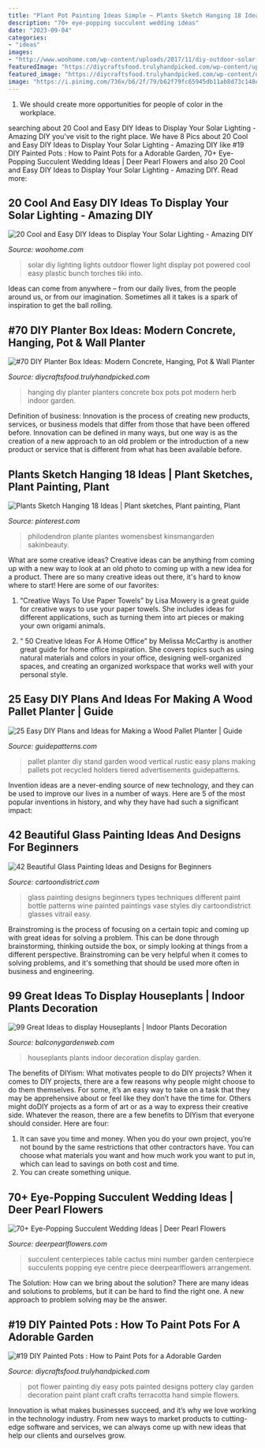 ```yaml
---
title: "Plant Pot Painting Ideas Simple ~ Plants Sketch Hanging 18 Ideas"
description: "70+ eye-popping succulent wedding ideas"
date: "2023-09-04"
categories:
- "ideas"
images:
- "http://www.woohome.com/wp-content/uploads/2017/11/diy-outdoor-solar-lights-idea-13.jpg"
featuredImage: "https://diycraftsfood.trulyhandpicked.com/wp-content/uploads/2016/11/DIY-Wall-planters-and-hanging-pots-2.jpg"
featured_image: "https://diycraftsfood.trulyhandpicked.com/wp-content/uploads/2016/11/DIY-Wall-planters-and-hanging-pots-2.jpg"
image: "https://i.pinimg.com/736x/b6/2f/79/b62f79fc65945db11ab8d73c148e8764.jpg"
---
```



1. We should create more opportunities for people of color in the workplace.

	

		
searching about 20 Cool and Easy DIY Ideas to Display Your Solar Lighting - Amazing DIY you've visit to the right place. We have 8 Pics about 20 Cool and Easy DIY Ideas to Display Your Solar Lighting - Amazing DIY like #19 DIY Painted Pots : How to Paint Pots for a Adorable Garden, 70+ Eye-Popping Succulent Wedding Ideas | Deer Pearl Flowers and also 20 Cool and Easy DIY Ideas to Display Your Solar Lighting - Amazing DIY. Read more:
		
    
## 20 Cool And Easy DIY Ideas To Display Your Solar Lighting - Amazing DIY

<img loading=lazy src="http://www.woohome.com/wp-content/uploads/2017/11/diy-outdoor-solar-lights-idea-13.jpg" onerror="this.onerror=null;this.src='https://tse1.mm.bing.net/th?id=OIP.Gx1cCPQf2wtTWGI1BU2NNAHaN0&amp;pid=15.1';" alt="20 Cool and Easy DIY Ideas to Display Your Solar Lighting - Amazing DIY">

_Source: woohome.com_

>solar diy lighting lights outdoor flower light display pot powered cool easy plastic bunch torches tiki into. 

	

Ideas can come from anywhere – from our daily lives, from the people around us, or from our imagination. Sometimes all it takes is a spark of inspiration to get the ball rolling.

    
## #70 DIY Planter Box Ideas: Modern Concrete, Hanging, Pot &amp; Wall Planter

<img loading=lazy src="https://diycraftsfood.trulyhandpicked.com/wp-content/uploads/2016/11/DIY-Wall-planters-and-hanging-pots-2.jpg" onerror="this.onerror=null;this.src='https://tse2.mm.bing.net/th?id=OIP.XlLRpeflinMkbDRSuzee_QHaLH&amp;pid=15.1';" alt="#70 DIY Planter Box Ideas: Modern Concrete, Hanging, Pot &amp; Wall Planter">

_Source: diycraftsfood.trulyhandpicked.com_

>hanging diy planter planters concrete box pots pot modern herb indoor garden. 

	

Definition of business:
Innovation is the process of creating new products, services, or business models that differ from those that have been offered before. Innovation can be defined in many ways, but one way is as the creation of a new approach to an old problem or the introduction of a new product or service that is different from what has been available before.

    
## Plants Sketch Hanging 18 Ideas | Plant Sketches, Plant Painting, Plant

<img loading=lazy src="https://i.pinimg.com/736x/b6/2f/79/b62f79fc65945db11ab8d73c148e8764.jpg" onerror="this.onerror=null;this.src='https://tse4.mm.bing.net/th?id=OIP.nhow1m2whD_DnB9k1vC3YAAAAA&amp;pid=15.1';" alt="Plants Sketch Hanging 18 Ideas | Plant sketches, Plant painting, Plant">

_Source: pinterest.com_

>philodendron plante plantes womensbest kinsmangarden sakinbeauty. 

	

What are some creative ideas?
Creative ideas can be anything from coming up with a new way to look at an old photo to coming up with a new idea for a product. There are so many creative ideas out there, it's hard to know where to start! Here are some of our favorites: 
1. “Creative Ways To Use Paper Towels” by Lisa Mowery is a great guide for creative ways to use your paper towels. She includes ideas for different applications, such as turning them into art pieces or making your own origami animals.

2. “ 50 Creative Ideas For A Home Office” by Melissa McCarthy is another great guide for home office inspiration. She covers topics such as using natural materials and colors in your office, designing well-organized spaces, and creating an organized workspace that works well with your personal style.


    
## 25 Easy DIY Plans And Ideas For Making A Wood Pallet Planter | Guide

<img loading=lazy src="http://www.guidepatterns.com/wp-content/uploads/2015/11/Pallet-Planter-Stand.jpg" onerror="this.onerror=null;this.src='https://tse3.mm.bing.net/th?id=OIP.IcnmtM82SqkrqF66TasT6wHaJ4&amp;pid=15.1';" alt="25 Easy DIY Plans and Ideas for Making a Wood Pallet Planter | Guide">

_Source: guidepatterns.com_

>pallet planter diy stand garden wood vertical rustic easy plans making pallets pot recycled holders tiered advertisements guidepatterns. 

	

Invention ideas are a never-ending source of new technology, and they can be used to improve our lives in a number of ways. Here are 5 of the most popular inventions in history, and why they have had such a significant impact:

    
## 42 Beautiful Glass Painting Ideas And Designs For Beginners

<img loading=lazy src="http://www.cartoondistrict.com/wp-content/uploads/2017/07/Glass-Painting-Ideas-and-Designs-for-Beginners19.jpg" onerror="this.onerror=null;this.src='https://tse2.mm.bing.net/th?id=OIP.11UOZaXcNU-18gcS8xT-pAHaKi&amp;pid=15.1';" alt="42 Beautiful Glass Painting Ideas and Designs for Beginners">

_Source: cartoondistrict.com_

>glass painting designs beginners types techniques different paint bottle patterns wine painted paintings vase styles diy cartoondistrict glasses vitrail easy. 

	

Brainstroming is the process of focusing on a certain topic and coming up with great ideas for solving a problem. This can be done through brainstorming, thinking outside the box, or simply looking at things from a different perspective. Brainstroming can be very helpful when it comes to solving problems, and it's something that should be used more often in business and engineering.

    
## 99 Great Ideas To Display Houseplants | Indoor Plants Decoration

<img loading=lazy src="https://balconygardenweb.com/wp-content/uploads/2016/01/dispaying-houseplants-5.jpg" onerror="this.onerror=null;this.src='https://tse3.mm.bing.net/th?id=OIP.qgbrsahjM9K5OcaqmVoqRAHaLH&amp;pid=15.1';" alt="99 Great Ideas to display Houseplants | Indoor Plants Decoration">

_Source: balconygardenweb.com_

>houseplants plants indoor decoration display garden. 

	

The benefits of DIYism: What motivates people to do DIY projects?
When it comes to DIY projects, there are a few reasons why people might choose to do them themselves. For some, it’s an easy way to take on a task that they may be apprehensive about or feel like they don’t have the time for. Others might doDIY projects as a form of art or as a way to express their creative side. Whatever the reason, there are a few benefits to DIYism that everyone should consider. Here are four: 
1) It can save you time and money. When you do your own project, you’re not bound by the same restrictions that other contractors have. You can choose what materials you want and how much work you want to put in, which can lead to savings on both cost and time. 
2) You can create something unique.

    
## 70+ Eye-Popping Succulent Wedding Ideas | Deer Pearl Flowers

<img loading=lazy src="http://www.deerpearlflowers.com/wp-content/uploads/2015/04/Table-number-and-mini-succulent-and-cactus-garden-centerpieces.jpg" onerror="this.onerror=null;this.src='https://tse3.mm.bing.net/th?id=OIP.r8AgrRTwFGZ6VGfmz08JjwHaLH&amp;pid=15.1';" alt="70+ Eye-Popping Succulent Wedding Ideas | Deer Pearl Flowers">

_Source: deerpearlflowers.com_

>succulent centerpieces table cactus mini number garden centerpiece succulents popping eye centre piece deerpearlflowers arrangement. 

	

The Solution: How can we bring about the solution?
There are many ideas and solutions to problems, but it can be hard to find the right one. A new approach to problem solving may be the answer.

    
## #19 DIY Painted Pots : How To Paint Pots For A Adorable Garden

<img loading=lazy src="http://diycraftsfood.trulyhandpicked.com/wp-content/uploads/2016/11/DIY-painted-flower-pots-4.jpg" onerror="this.onerror=null;this.src='https://tse1.mm.bing.net/th?id=OIP.8QwR_sfenTzbOFwJ5rs2CwHaJ4&amp;pid=15.1';" alt="#19 DIY Painted Pots : How to Paint Pots for a Adorable Garden">

_Source: diycraftsfood.trulyhandpicked.com_

>pot flower painting diy easy pots painted designs pottery clay garden decoration paint plant craft crafts terracotta hand simple flowers. 

	

Innovation is what makes businesses succeed, and it’s why we love working in the technology industry. From new ways to market products to cutting-edge software and services, we can always come up with new ideas that help our clients and ourselves grow.

